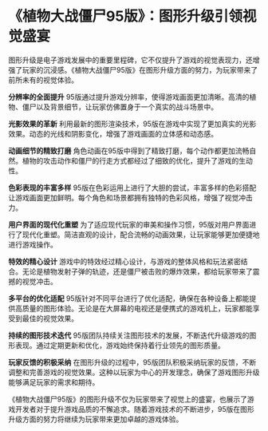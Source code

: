 # 《植物大战僵尸95版》：图形升级引领视觉盛宴

图形升级是电子游戏发展中的重要里程碑，它不仅提升了游戏的视觉表现力，还增强了玩家的沉浸感。《植物大战僵尸95版》在图形升级方面的努力，为玩家带来了前所未有的视觉体验。

**分辨率的全面提升**
95版通过提升游戏分辨率，使得游戏画面更加清晰。高清的植物、僵尸以及背景细节，让玩家仿佛置身于一个真实的战斗场景中。

**光影效果的革新**
利用最新的图形渲染技术，95版在游戏中实现了更加真实的光影效果。动态的光线和阴影变化，增强了游戏画面的立体感和动态感。

**动画细节的精致打磨**
角色动画在95版中得到了精致打磨，每个动作都更加流畅自然。植物的攻击动作和僵尸的行走方式都经过了细致的优化，提升了游戏的生动性。

**色彩表现的丰富多样**
95版在色彩运用上进行了大胆的尝试，丰富多样的色彩搭配让游戏画面更加鲜明。每个角色和场景都拥有独特的色彩风格，增强了视觉冲击力。

**用户界面的现代化重塑**
为了适应现代玩家的审美和操作习惯，95版对用户界面进行了现代化重塑。简洁直观的设计，配合流畅的动画效果，让玩家能够更加便捷地进行游戏操作。

**特效的精心设计**
游戏中的特效经过精心设计，与游戏的整体风格和玩法紧密结合。无论是植物发射子弹的轨迹，还是僵尸被击败的爆炸效果，都给玩家带来了震撼的视觉冲击。

**多平台的优化适配**
95版针对不同平台进行了优化适配，确保在各种设备上都能提供高质量的图形体验。无论是在大屏幕的电视还是便携式的游戏机上，玩家都能享受到最佳的视觉效果。

**持续的图形技术迭代**
95版团队持续关注图形技术的发展，不断迭代升级游戏的图形表现。通过定期更新和优化，游戏始终保持着行业领先的图形质量。

**玩家反馈的积极采纳**
在图形升级的过程中，95版团队积极采纳玩家的反馈，不断调整和完善游戏的视觉效果。这种以玩家为中心的开发理念，确保了游戏图形升级能够满足玩家的需求和期待。

《植物大战僵尸95版》的图形升级不仅为玩家带来了视觉上的盛宴，也展示了游戏开发者对于提升游戏品质的不懈追求。随着游戏技术的不断进步，95版在图形升级方面的努力将继续为玩家带来更加卓越的游戏体验。